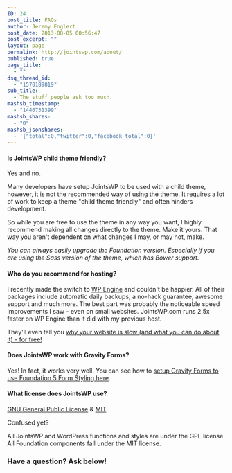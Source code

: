```yaml
---
ID: 24
post_title: FAQs
author: Jeremy Englert
post_date: 2013-08-05 00:56:47
post_excerpt: ""
layout: page
permalink: http://jointswp.com/about/
published: true
page_title:
  - ""
dsq_thread_id:
  - "1570189819"
sub_title:
  - The stuff people ask too much.
mashsb_timestamp:
  - "1440731399"
mashsb_shares:
  - "0"
mashsb_jsonshares:
  - '{"total":0,"twitter":0,"facebook_total":0}'
---
```

<h4>Is JointsWP child theme friendly?</h4>
Yes and no.

Many developers have setup JointsWP to be used with a child theme, however, it is not the recommended way of using the theme. It requires a lot of work to keep a theme "child theme friendly" and often hinders development.

So while you are free to use the theme in any way you want, I highly recommend making all changes directly to the theme. Make it yours. That way you aren't dependent on what changes I may, or may not, make.

<em>You can always easily upgrade the Foundation version. Especially if you are using the Sass version of the theme, which has Bower support. </em>
<h4>Who do you recommend for hosting?</h4>
I recently made the switch to <a href="http://bit.ly/host-wpengine" target="_blank">WP Engine</a> and couldn't be happier. All of their packages include automatic daily backups, a no-hack guarantee, awesome support and much more. The best part was probably the noticeable speed improvements I saw - even on small websites. JointsWP.com runs 2.5x faster on WP Engine than it did with my previous host.

They'll even tell you <a href="http://bit.ly/wpengine-speed">why your website is slow (and what you can do about it) - for free!</a>
<h4>Does JointsWP work with Gravity Forms?</h4>
Yes! In fact, it works very well. You can see how to <a href="http://jointswp.com/demo/gravity-forms/">setup Gravity Forms to use Foundation 5 Form Styling here</a>.
<h4>What license does JointsWP use?</h4>
<a href="http://www.gnu.org/licenses/gpl-2.0.html" target="_blank">GNU General Public License</a> &amp; <a href="https://en.wikipedia.org/wiki/MIT_License" target="_blank">MIT</a>.

Confused yet?

All JointsWP and WordPress functions and styles are under the GPL license. All Foundation components fall under the MIT license.
<h3>Have a question? Ask below!</h3>